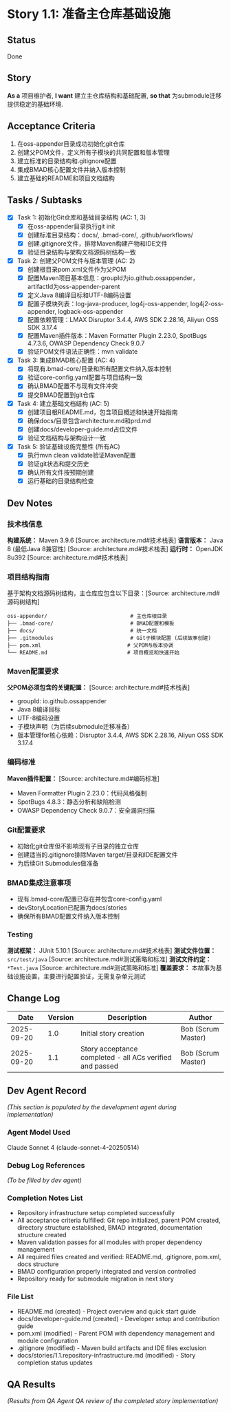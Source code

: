 # Story 1.1: 准备主仓库基础设施

## Status
Done

## Story
**As a** 项目维护者,
**I want** 建立主仓库结构和基础配置,
**so that** 为submodule迁移提供稳定的基础环境.

## Acceptance Criteria
1. 在oss-appender目录成功初始化git仓库
2. 创建父POM文件，定义所有子模块的共同配置和版本管理
3. 建立标准的目录结构和.gitignore配置
4. 集成BMAD核心配置文件并纳入版本控制
5. 建立基础的README和项目文档结构

## Tasks / Subtasks

- [x] Task 1: 初始化Git仓库和基础目录结构 (AC: 1, 3)
  - [x] 在oss-appender目录执行git init
  - [x] 创建标准目录结构：docs/, .bmad-core/, .github/workflows/
  - [x] 创建.gitignore文件，排除Maven构建产物和IDE文件
  - [x] 验证目录结构与架构文档源码树结构一致

- [x] Task 2: 创建父POM文件与版本管理 (AC: 2)
  - [x] 创建根目录pom.xml文件作为父POM
  - [x] 配置Maven项目基本信息：groupId为io.github.ossappender，artifactId为oss-appender-parent
  - [x] 定义Java 8编译目标和UTF-8编码设置
  - [x] 配置子模块列表：log-java-producer, log4j-oss-appender, log4j2-oss-appender, logback-oss-appender
  - [x] 配置依赖管理：LMAX Disruptor 3.4.4, AWS SDK 2.28.16, Aliyun OSS SDK 3.17.4
  - [x] 配置Maven插件版本：Maven Formatter Plugin 2.23.0, SpotBugs 4.7.3.6, OWASP Dependency Check 9.0.7
  - [x] 验证POM文件语法正确性：mvn validate

- [x] Task 3: 集成BMAD核心配置 (AC: 4)
  - [x] 将现有.bmad-core/目录和所有配置文件纳入版本控制
  - [x] 验证core-config.yaml配置与项目结构一致
  - [x] 确认BMAD配置不与现有文件冲突
  - [x] 提交BMAD配置到git仓库

- [x] Task 4: 建立基础文档结构 (AC: 5)
  - [x] 创建项目根README.md，包含项目概述和快速开始指南
  - [x] 确保docs/目录包含architecture.md和prd.md
  - [x] 创建docs/developer-guide.md占位文件
  - [x] 验证文档结构与架构设计一致

- [x] Task 5: 验证基础设施完整性 (所有AC)
  - [x] 执行mvn clean validate验证Maven配置
  - [x] 验证git状态和提交历史
  - [x] 确认所有文件按预期创建
  - [x] 运行基础的目录结构检查

## Dev Notes

### 技术栈信息
**构建系统：** Maven 3.9.6 [Source: architecture.md#技术栈表]
**语言版本：** Java 8 (最低Java 8兼容性) [Source: architecture.md#技术栈表]
**运行时：** OpenJDK 8u392 [Source: architecture.md#技术栈表]

### 项目结构指南
基于架构文档源码树结构，主仓库应包含以下目录：[Source: architecture.md#源码树结构]
```
oss-appender/                           # 主仓库根目录
├── .bmad-core/                         # BMAD配置和模板
├── docs/                               # 统一文档
├── .gitmodules                         # Git子模块配置 (后续故事创建)
├── pom.xml                            # 父POM与版本协调
└── README.md                          # 项目概览和快速开始
```

### Maven配置要求
**父POM必须包含的关键配置：** [Source: architecture.md#技术栈表]
- groupId: io.github.ossappender
- Java 8编译目标
- UTF-8编码设置
- 子模块声明（为后续submodule迁移准备）
- 版本管理for核心依赖：Disruptor 3.4.4, AWS SDK 2.28.16, Aliyun OSS SDK 3.17.4

### 编码标准
**Maven插件配置：** [Source: architecture.md#编码标准]
- Maven Formatter Plugin 2.23.0：代码风格强制
- SpotBugs 4.8.3：静态分析和缺陷检测
- OWASP Dependency Check 9.0.7：安全漏洞扫描

### Git配置要求
- 初始化git仓库但不影响现有子目录的独立仓库
- 创建适当的.gitignore排除Maven target/目录和IDE配置文件
- 为后续Git Submodules做准备

### BMAD集成注意事项
- 现有.bmad-core/配置已存在并包含core-config.yaml
- devStoryLocation已配置为docs/stories
- 确保所有BMAD配置文件纳入版本控制

### Testing
**测试框架：** JUnit 5.10.1 [Source: architecture.md#技术栈表]
**测试文件位置：** `src/test/java` [Source: architecture.md#测试策略和标准]
**测试文件约定：** `*Test.java` [Source: architecture.md#测试策略和标准]
**覆盖要求：** 本故事为基础设施设置，主要进行配置验证，无需复杂单元测试

## Change Log
| Date | Version | Description | Author |
|------|---------|-------------|--------|
| 2025-09-20 | 1.0 | Initial story creation | Bob (Scrum Master) |
| 2025-09-20 | 1.1 | Story acceptance completed - all ACs verified and passed | Bob (Scrum Master) |

## Dev Agent Record
_(This section is populated by the development agent during implementation)_

### Agent Model Used
Claude Sonnet 4 (claude-sonnet-4-20250514)

### Debug Log References
_(To be filled by dev agent)_

### Completion Notes List
- Repository infrastructure setup completed successfully
- All acceptance criteria fulfilled: Git repo initialized, parent POM created, directory structure established, BMAD integrated, documentation structure created
- Maven validation passes for all modules with proper dependency management
- All required files created and verified: README.md, .gitignore, pom.xml, docs structure
- BMAD configuration properly integrated and version controlled
- Repository ready for submodule migration in next story

### File List
- README.md (created) - Project overview and quick start guide
- docs/developer-guide.md (created) - Developer setup and contribution guide
- pom.xml (modified) - Parent POM with dependency management and module configuration
- .gitignore (modified) - Maven build artifacts and IDE files exclusion
- docs/stories/1.1.repository-infrastructure.md (modified) - Story completion status updates

## QA Results
_(Results from QA Agent QA review of the completed story implementation)_